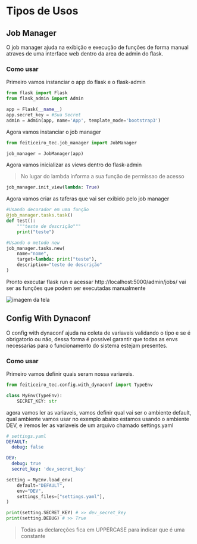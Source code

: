 # Tipos de Usos


## Job Manager
O job manager ajuda na exibição e execução de funções de forma manual atraves de uma interface web dentro da area de admin do flask.

### Como usar
Primeiro vamos instanciar o app do flask e o flask-admin
```python 
from flask import Flask
from flask_admin import Admin

app = Flask(__name__)
app.secret_key = #Sua Secret
admin = Admin(app, name='App', template_mode='bootstrap3')
```

Agora vamos instanciar o job manager
```python
from feiticeiro_tec.job_manager import JobManager

job_manager = JobManager(app)
```

Agora vamos inicializar as views dentro do flask-admin
> No lugar do lambda informa a sua função de permissao de acesso
```python
job_manager.init_view(lambda: True)
```

Agora vamos criar as taferas que vai ser exibido pelo job manager

```python
#Usando decorador em uma função 
@job_manager.tasks.task()
def test():
    """teste de descrição"""
    print("teste")


```

```python
#Usando o metodo new
job_manager.tasks.new(
    name="nome",
    target=lambda: print("teste"),
    description="teste de descrição"
)
```

Pronto executar flask run e acessar http://localhost:5000/admin/jobs/ vai ser as funções que podem ser executadas manualmente

![imagem da tela](https://github.com/feiticeiro-tec/feiticeiro-tec/assets/53744463/215ac186-a8c5-4843-9cb3-06a0f36fb929)

## Config With Dynaconf
O config with dynaconf ajuda na coleta de variaveis validando o tipo e se é obrigatorio ou não, dessa forma é possivel garantir que todas as envs necessarias para o funcionamento do sistema estejam presentes.

### Como usar
Primeiro vamos definir quais seram nossa variaveis.

```python
from feiticeiro_tec.config.with_dynaconf import TypeEnv

class MyEnv(TypeEnv):
    SECRET_KEY: str
```

agora vamos ler as variaveis, vamos definir qual vai ser o ambiente default, qual ambiente vamos usar no exemplo abaixo estamos usando o ambiente DEV, e iremos ler as variaveis de um arquivo chamado settings.yaml

```yaml
# settings.yaml
DEFAULT:
  debug: false

DEV:
  debug: true
  secret_key: 'dev_secret_key'
```

```python
setting = MyEnv.load_env(
    default="DEFAULT",
    env="DEV",
    settings_files=["settings.yaml"],
)

print(setting.SECRET_KEY) # >> dev_secret_key
print(setting.DEBUG) # >> True
```
> Todas as declareções fica em UPPERCASE para indicar que é uma constante
